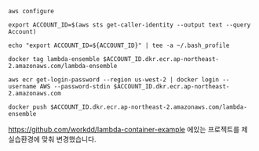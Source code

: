 ```
aws configure

export ACCOUNT_ID=$(aws sts get-caller-identity --output text --query Account)

echo "export ACCOUNT_ID=${ACCOUNT_ID}" | tee -a ~/.bash_profile

docker tag lambda-ensemble $ACCOUNT_ID.dkr.ecr.ap-northeast-2.amazonaws.com/lambda-ensemble

aws ecr get-login-password --region us-west-2 | docker login --username AWS --password-stdin $ACCOUNT_ID.dkr.ecr.ap-northeast-2.amazonaws.com

docker push $ACCOUNT_ID.dkr.ecr.ap-northeast-2.amazonaws.com/lambda-ensemble
```



https://github.com/workdd/lambda-container-example 에있는 프로젝트를 제 실습환경에 맞춰 변경했습니다.
